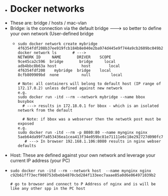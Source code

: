 - # Docker networks
- These are: bridge / hosts  / mac-vlan
- Bridge: is the connection via the default bridge ---> so better to define your own network (User-defined bridge
	- ```
	  sudo docker network create mybridge
	  4f6354fdf208b37ee919fcb184b8e040e2ba974d445e9f744a9cb2609bc049b2
	  docker network ls       # --->
	  NETWORK ID     NAME       DRIVER    SCOPE
	  9ce45ca2c596  bridge       bridge     local
	  adb4bbc8b63a host           host        local
	  4f6354fdf208    mybridge  bridge    local
	  8cfb809909bd  none          null         local
	  
	  # Note: all containers will belong to default host (IP range of 172.17.0.2) unless defined against new network
	  e.g. 
	  sudo docker run -itd --rm --network mybridge --name bbox busybox
	  	# ---> results in 172.18.0.1 for bbox - which is an isolated network from the default
	      
	  	# Note: if bbox was a webserver then the netwotk post must be exposed
	  e.g.
	  sudo docker run -itd --rm -p 8080:80 --name mynginx nginx
	  5aeb64da99f7a853436ea1cea413f34e059bc81e71111e6c18e292727d090fc7
	     # ---> In browser 192.168.1.106:8080 results in nginx webser defaults
	  
	  ```
- Host: These are defined against your own network and leverage your current IP address (your PC)
- ```
  sudo docker run -itd --rm --network host  --name mynginx nginx
  c92b61ff73ecf908753dbebb4870cbd284f133eec7aaae85a0d6e064971039b2
  
  # go to browser and connect to P Address of nginx and is will be like any other spp in the PC host
  ```